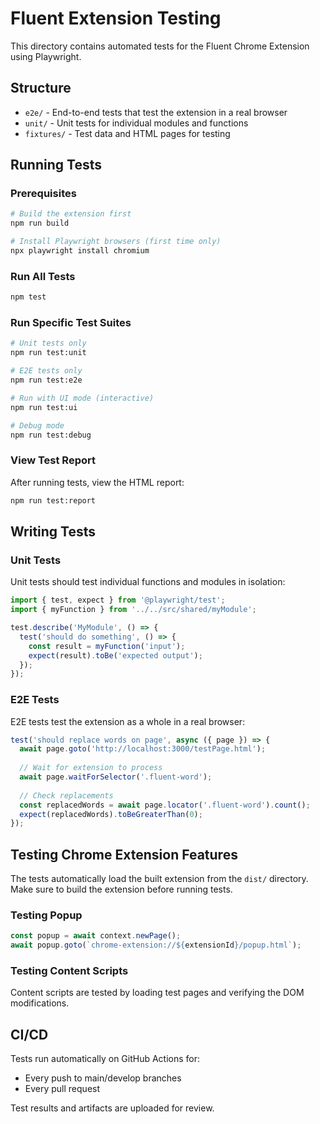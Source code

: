 # Fluent Extension Testing

This directory contains automated tests for the Fluent Chrome Extension using Playwright.

## Structure

- `e2e/` - End-to-end tests that test the extension in a real browser
- `unit/` - Unit tests for individual modules and functions
- `fixtures/` - Test data and HTML pages for testing

## Running Tests

### Prerequisites

```bash
# Build the extension first
npm run build

# Install Playwright browsers (first time only)
npx playwright install chromium
```

### Run All Tests

```bash
npm test
```

### Run Specific Test Suites

```bash
# Unit tests only
npm run test:unit

# E2E tests only
npm run test:e2e

# Run with UI mode (interactive)
npm run test:ui

# Debug mode
npm run test:debug
```

### View Test Report

After running tests, view the HTML report:

```bash
npm run test:report
```

## Writing Tests

### Unit Tests

Unit tests should test individual functions and modules in isolation:

```typescript
import { test, expect } from '@playwright/test';
import { myFunction } from '../../src/shared/myModule';

test.describe('MyModule', () => {
  test('should do something', () => {
    const result = myFunction('input');
    expect(result).toBe('expected output');
  });
});
```

### E2E Tests

E2E tests test the extension as a whole in a real browser:

```typescript
test('should replace words on page', async ({ page }) => {
  await page.goto('http://localhost:3000/testPage.html');
  
  // Wait for extension to process
  await page.waitForSelector('.fluent-word');
  
  // Check replacements
  const replacedWords = await page.locator('.fluent-word').count();
  expect(replacedWords).toBeGreaterThan(0);
});
```

## Testing Chrome Extension Features

The tests automatically load the built extension from the `dist/` directory. Make sure to build the extension before running tests.

### Testing Popup

```typescript
const popup = await context.newPage();
await popup.goto(`chrome-extension://${extensionId}/popup.html`);
```

### Testing Content Scripts

Content scripts are tested by loading test pages and verifying the DOM modifications.

## CI/CD

Tests run automatically on GitHub Actions for:
- Every push to main/develop branches
- Every pull request

Test results and artifacts are uploaded for review.